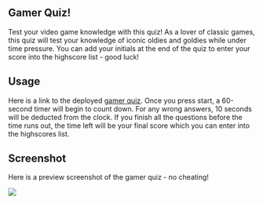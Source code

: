 ## Gamer Quiz!

Test your video game knowledge with this quiz! As a lover of classic games, this quiz will test your knowledge of iconic oldies and goldies while under time pressure. You can add your initials at the end of the quiz to enter your score into the highscore list - good luck!

## Usage

Here is a link to the deployed [gamer quiz](https://kane-chang.github.io/gamer-quiz). Once you press start, a 60-second timer will begin to count down. For any wrong answers, 10 seconds will be deducted from the clock. If you finish all the questions before the time runs out, the time left will be your final score which you can enter into the highscores list.

## Screenshot

Here is a preview screenshot of the gamer quiz - no cheating!

![](https://i.gyazo.com/d6c035d02bdf42661ed3a5a7c8bd4588.png)
